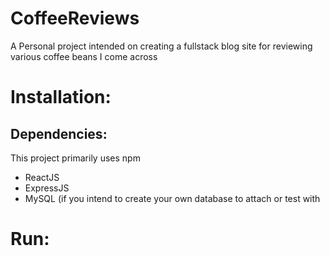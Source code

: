 # CoffeeReviews
A Personal project intended on creating a fullstack blog site for reviewing various coffee beans I come across

# Installation:
## Dependencies: 
This project primarily uses npm
- ReactJS
- ExpressJS
- MySQL (if you intend to create your own database to attach or test with

# Run:
